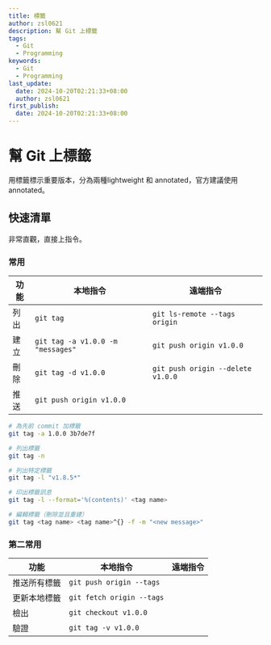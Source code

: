 ```yaml
---
title: 標籤
author: zsl0621
description: 幫 Git 上標籤
tags:
  - Git
  - Programming
keywords:
  - Git
  - Programming
last_update:
  date: 2024-10-20T02:21:33+08:00
  author: zsl0621
first_publish:
  date: 2024-10-20T02:21:33+08:00
---
```



# 幫 Git 上標籤

用標籤標示重要版本，分為兩種lightweight 和 annotated，官方建議使用 annotated。

## 快速清單

非常直觀，直接上指令。

### 常用

| 功能 | 本地指令 | 遠端指令 |
|---|---|---|
| 列出 | `git tag` | `git ls-remote --tags origin` |
| 建立 | `git tag -a v1.0.0 -m "messages"` | `git push origin v1.0.0` |  
| 刪除 | `git tag -d v1.0.0` | `git push origin --delete v1.0.0` |  
| 推送 | `git push origin v1.0.0` |  |  

```bash
# 為先前 commit 加標籤
git tag -a 1.0.0 3b7de7f

# 列出標籤
git tag -n

# 列出特定標籤
git tag -l "v1.8.5*"

# 印出標籤訊息
git tag -l --format='%(contents)' <tag name>

# 編輯標籤（刪除並且重建）
git tag <tag name> <tag name>^{} -f -m "<new message>"
```

### 第二常用

| 功能 | 本地指令 | 遠端指令 |
|---|---|---|
| 推送所有標籤 | `git push origin --tags` |  |  
| 更新本地標籤 | `git fetch origin --tags` |  |  
| 檢出 | `git checkout v1.0.0` |  |  
| 驗證 | `git tag -v v1.0.0` |  |  
